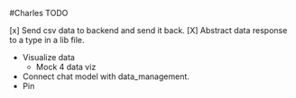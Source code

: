 #Charles TODO

[x] Send csv data to backend and send it back.
[X] Abstract data response to a type in a lib file.
- Visualize data
    - Mock 4 data viz
- Connect chat model with data_management.
- Pin

